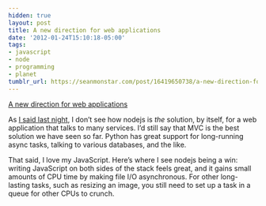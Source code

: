 ```yaml
---
hidden: true
layout: post
title: A new direction for web applications
date: '2012-01-24T15:10:18-05:00'
tags:
- javascript
- node
- programming
- planet
tumblr_url: https://seanmonstar.com/post/16419650738/a-new-direction-for-web-applications
---
```

[A new direction for web applications](http://www.mikealrogers.com/posts/a-new-direction-for-web-applications-.html)  

As [I said last night](https://twitter.com/seanmonstar/status/161678251796865024), I don’t see how nodejs is _the_ solution, by itself, for a web application that talks to many services. I’d still say that MVC is the best solution we have seen so far. Python has great support for long-running async tasks, talking to various databases, and the like.

That said, I love my JavaScript. Here’s where I see nodejs being a win: writing JavaScript on both sides of the stack feels great, and it gains small amounts of CPU time by making file I/O asynchronous. For other long-lasting tasks, such as resizing an image, you still need to set up a task in a queue for other CPUs to crunch.

